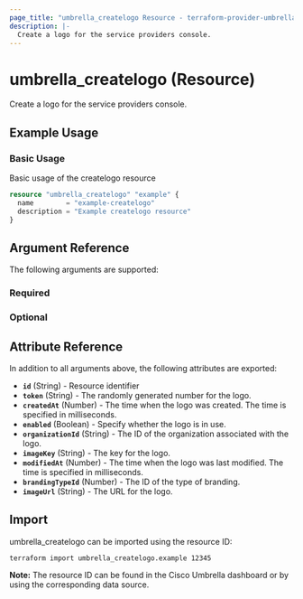```yaml
---
page_title: "umbrella_createlogo Resource - terraform-provider-umbrella"
description: |-
  Create a logo for the service providers console.
---
```


# umbrella_createlogo (Resource)

Create a logo for the service providers console.

## Example Usage


### Basic Usage

Basic usage of the createlogo resource

```terraform
resource "umbrella_createlogo" "example" {
  name        = "example-createlogo"
  description = "Example createlogo resource"
}
```



## Argument Reference

The following arguments are supported:

### Required



### Optional



## Attribute Reference

In addition to all arguments above, the following attributes are exported:

- **`id`** (String) - Resource identifier
- **`token`** (String) - The randomly generated number for the logo.
- **`createdAt`** (Number) - The time when the logo was created. The time is specified in milliseconds.
- **`enabled`** (Boolean) - Specify whether the logo is in use.
- **`organizationId`** (String) - The ID of the organization associated with the logo.
- **`imageKey`** (String) - The key for the logo.
- **`modifiedAt`** (Number) - The time when the logo was last modified. The time is specified in milliseconds.
- **`brandingTypeId`** (Number) - The ID of the type of branding.
- **`imageUrl`** (String) - The URL for the logo.



## Import

umbrella_createlogo can be imported using the resource ID:

```shell
terraform import umbrella_createlogo.example 12345
```

**Note:** The resource ID can be found in the Cisco Umbrella dashboard or by using the corresponding data source.

